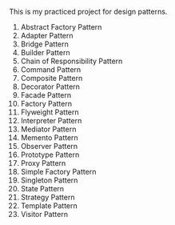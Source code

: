 This is my practiced project for design patterns.

1. Abstract Factory Pattern
2. Adapter Pattern
3. Bridge Pattern
4. Builder Pattern
5. Chain of Responsibility Pattern
6. Command Pattern
7. Composite Pattern
8. Decorator Pattern
9. Facade Pattern
10. Factory Pattern
11. Flyweight Pattern
12. Interpreter Pattern
13. Mediator Pattern
14. Memento Pattern
15. Observer Pattern
16. Prototype Pattern
17. Proxy Pattern
18. Simple Factory Pattern
19. Singleton Pattern
20. State Pattern
21. Strategy Pattern
22. Template Pattern
23. Visitor Pattern
